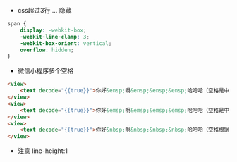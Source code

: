 + css超过3行 ... 隐藏

```css
span {
    display: -webkit-box;
    -webkit-line-clamp: 3;
    -webkit-box-orient: vertical;
    overflow: hidden;
}
```

+ 微信小程序多个空格
``` html
<view>
    <text decode="{{true}}">你好&ensp;啊&ensp;&ensp;&ensp;哈哈哈（空格是中文字符一半大小）</text>
</view>
<view>
    <text decode="{{true}}">你好&emsp;啊&emsp;&emsp;&emsp;哈哈哈（空格是中文字符大小）</text>
</view>
<view>
    <text decode="{{true}}">你好&nbsp;啊&nbsp;&nbsp;&nbsp;哈哈哈（空格根据字体设置）</text>
</view>
```

+ 注意 line-height:1
